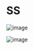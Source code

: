 # SS

![image](https://github.com/2001204/News-App-REST-API/assets/126748063/f9912927-f33e-4eea-a679-c6aa13f82bdc)

![image](https://github.com/2001204/News-App-REST-API/assets/126748063/69d5d36e-493f-4f75-bc06-a8adada5b325)





